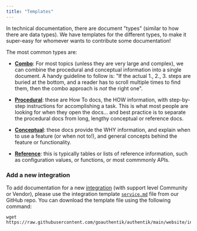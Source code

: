 ```yaml
---
title: "Templates"
---
```


In technical documentation, there are document "types" (similar to how there are data types). We have templates for the different types, to make it super-easy for whomever wants to contribute some documentation!

The most common types are:

-   [**Combo**](./combo.md): For most topics (unless they are very large and complex), we can combine the procedural and conceptual information into a single document. A handy guideline to follow is: "If the actual 1., 2., 3. steps are buried at the bottom, and a reader has to scroll multiple times to find them, then the combo approach is _not_ the right one".

-   [**Procedural**](./procedural.md): these are How To docs, the HOW information, with step-by-step instructions for accomplishing a task. This is what most people are looking for when they open the docs... and best practice is to separate the procedural docs from long, lengthy conceptual or reference docs.

-   [**Conceptual**](./conceptual.md): these docs provide the WHY information, and explain when to use a feature (or when not to!), and general concepts behind the feature or functionality.

-   [**Reference**](./reference.md): this is typically tables or lists of reference information, such as configuration values, or functions, or most commmonly APIs.

### Add a new integration

To add documentation for a new [integration](../../../integrations/) (with support level Community or Vendor), please use the integration template [`service.md`](https://github.com/goauthentik/authentik/blob/main/website/integrations/_template/service.md) file from our GitHub repo. You can download the template file using the following command:

```
wget https://raw.githubusercontent.com/goauthentik/authentik/main/website/integrations/_template/service.md
```
